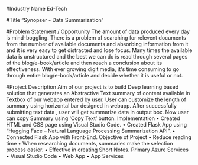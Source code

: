 #Industry Name
 Ed-Tech

#Title
 “Synopser - Data Summarization”

#Problem Statement / Opportunity
   The amount of data produced every day is mind-boggling. There is a problem of searching for relevent documents from the number of available documents 
   and absorbing    information   from it and it is very easy to get distracted and lose focus. Many times the available data is unstructured and the best
   we can do is read through several pages of the blog/e-book/article and then reach a conclusion about its effectiveness. With ever growing digit media, 
   it's time consuming to go through entire blog/e-book/article and decide whether it is useful or not.

#Project Description
  Aim of our project  is to build Deep learning based solution that generates an Abstractive Text summary of content available in Textbox of our webapp 
  entered by user. User can customize the length of summary using horizontal bar designed in webapp. After successfully submitting text data , user will
  get summarize data in output box. Now user can copy Summary using ‘Copy Text’ button.
Implementation
 •	Created HTML and CSS page using Visual Studio Code.
 •	Created Flask App using “Hugging Face – Natural Language Processing Summarization API”.
 •	Connected Flask App with Front-End.
Objective of Project
 •	Reduce reading time
 •	When researching documents, summaries make the selection process easier.
 •	Effective in creating Short Notes.
Primary Azure Services
 •	Visual Studio Code
 •	Web App
 •	App Services








 
